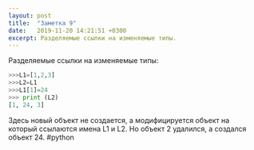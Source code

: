 ```yaml
---
layout: post
title:  "Заметка 9"
date:   2019-11-20 14:21:51 +0300
excerpt: Разделяемые ссылки на изменяемые типы.
---
```

Разделяемые ссылки на изменяемые типы:
```python
>>>L1=[1,2,3]
>>>L2=L1
>>>L1[1]=24
>>> print (L2)
[1, 24, 3]
```
Здесь новый объект не создается, а модифицируется объект на который ссылаются имена L1 и L2. Но объект 2 удалился, а создался объект 24.
#python